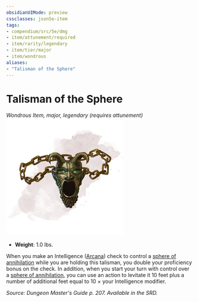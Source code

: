 ```yaml
---
obsidianUIMode: preview
cssclasses: json5e-item
tags:
- compendium/src/5e/dmg
- item/attunement/required
- item/rarity/legendary
- item/tier/major
- item/wondrous
aliases: 
- "Talisman of the Sphere"
---
```

# Talisman of the Sphere
*Wondrous Item, major, legendary (requires attunement)*  
![](https://raw.githubusercontent.com/5etools-mirror-2/5etools-img/main/items/DMG/Talisman%20of%20the%20Sphere.webp#right)  

- **Weight**: 1.0 lbs.

When you make an Intelligence ([Arcana](/3-Mechanics/CLI/rules/skills.md#Arcana)) check to control a [sphere of annihilation](/3-Mechanics/CLI/items/sphere-of-annihilation.md) while you are holding this talisman, you double your proficiency bonus on the check. In addition, when you start your turn with control over a [sphere of annihilation](/3-Mechanics/CLI/items/sphere-of-annihilation.md), you can use an action to levitate it 10 feet plus a number of additional feet equal to 10 × your Intelligence modifier.

*Source: Dungeon Master's Guide p. 207. Available in the SRD.*